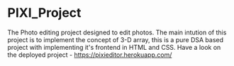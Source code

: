 # PIXI_Project
The Photo editing project designed to edit photos.
The main intution of this project is to implement the concept of 3-D array, this is a pure DSA based project with implementing it's frontend in HTML and CSS.
Have a look on the deployed project - https://pixieditor.herokuapp.com/
